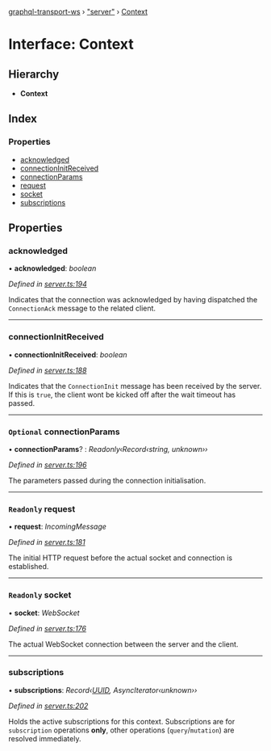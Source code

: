 [graphql-transport-ws](../README.md) › ["server"](../modules/_server_.md) › [Context](_server_.context.md)

# Interface: Context

## Hierarchy

* **Context**

## Index

### Properties

* [acknowledged](_server_.context.md#acknowledged)
* [connectionInitReceived](_server_.context.md#connectioninitreceived)
* [connectionParams](_server_.context.md#optional-connectionparams)
* [request](_server_.context.md#readonly-request)
* [socket](_server_.context.md#readonly-socket)
* [subscriptions](_server_.context.md#subscriptions)

## Properties

###  acknowledged

• **acknowledged**: *boolean*

*Defined in [server.ts:194](https://github.com/enisdenjo/graphql-transport-ws/blob/5b3d253/src/server.ts#L194)*

Indicates that the connection was acknowledged
by having dispatched the `ConnectionAck` message
to the related client.

___

###  connectionInitReceived

• **connectionInitReceived**: *boolean*

*Defined in [server.ts:188](https://github.com/enisdenjo/graphql-transport-ws/blob/5b3d253/src/server.ts#L188)*

Indicates that the `ConnectionInit` message
has been received by the server. If this is
`true`, the client wont be kicked off after
the wait timeout has passed.

___

### `Optional` connectionParams

• **connectionParams**? : *Readonly‹Record‹string, unknown››*

*Defined in [server.ts:196](https://github.com/enisdenjo/graphql-transport-ws/blob/5b3d253/src/server.ts#L196)*

The parameters passed during the connection initialisation.

___

### `Readonly` request

• **request**: *IncomingMessage*

*Defined in [server.ts:181](https://github.com/enisdenjo/graphql-transport-ws/blob/5b3d253/src/server.ts#L181)*

The initial HTTP request before the actual
socket and connection is established.

___

### `Readonly` socket

• **socket**: *WebSocket*

*Defined in [server.ts:176](https://github.com/enisdenjo/graphql-transport-ws/blob/5b3d253/src/server.ts#L176)*

The actual WebSocket connection between the server and the client.

___

###  subscriptions

• **subscriptions**: *Record‹[UUID](../modules/_types_.md#uuid), AsyncIterator‹unknown››*

*Defined in [server.ts:202](https://github.com/enisdenjo/graphql-transport-ws/blob/5b3d253/src/server.ts#L202)*

Holds the active subscriptions for this context.
Subscriptions are for `subscription` operations **only**,
other operations (`query`/`mutation`) are resolved immediately.

